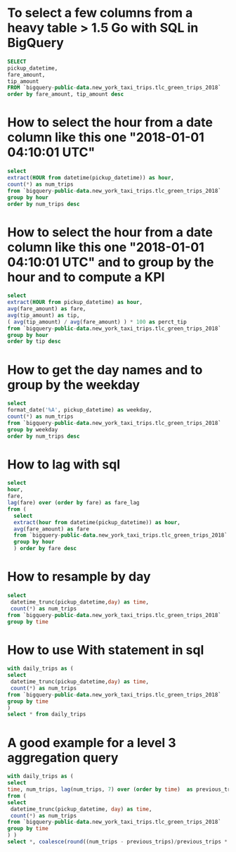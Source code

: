# To select a few columns from a heavy table > 1.5 Go with SQL in BigQuery



``` sql
SELECT 
pickup_datetime, 
fare_amount, 
tip_amount 
FROM `bigquery-public-data.new_york_taxi_trips.tlc_green_trips_2018`
order by fare_amount, tip_amount desc
```

# How to select the hour from a date column like this one "2018-01-01 04:10:01 UTC"
``` sql
select 
extract(HOUR from datetime(pickup_datetime)) as hour, 
count(*) as num_trips
from `bigquery-public-data.new_york_taxi_trips.tlc_green_trips_2018`
group by hour
order by num_trips desc
```

# How to select the hour from a date column like this one "2018-01-01 04:10:01 UTC" and to group by the hour and to compute a KPI 
``` sql
select
extract(HOUR from pickup_datetime) as hour,
avg(fare_amount) as fare,
avg(tip_amount) as tip,
( avg(tip_amount) / avg(fare_amount) ) * 100 as perct_tip
from `bigquery-public-data.new_york_taxi_trips.tlc_green_trips_2018`
group by hour
order by tip desc
```

# How to get the day names and to group by the weekday 
``` sql
select 
format_date('%A', pickup_datetime) as weekday,
count(*) as num_trips
from `bigquery-public-data.new_york_taxi_trips.tlc_green_trips_2018`
group by weekday
order by num_trips desc
```

# How to lag with sql 
``` sql
select 
hour,
fare,
lag(fare) over (order by fare) as fare_lag
from (
  select 
  extract(hour from datetime(pickup_datetime)) as hour,
  avg(fare_amount) as fare
  from `bigquery-public-data.new_york_taxi_trips.tlc_green_trips_2018`
  group by hour
  ) order by fare desc
 ```
 
 # How to resample by day 
 ``` sql 
 select 
  datetime_trunc(pickup_datetime,day) as time, 
  count(*) as num_trips
from `bigquery-public-data.new_york_taxi_trips.tlc_green_trips_2018`
group by time
 ```
 
 # How to use With statement in sql 
 ``` sql 
 with daily_trips as (
select 
  datetime_trunc(pickup_datetime,day) as time, 
  count(*) as num_trips
from `bigquery-public-data.new_york_taxi_trips.tlc_green_trips_2018`
group by time
)
select * from daily_trips
 ```
 
 # A good example for a level 3 aggregation query 
 ``` sql 
 with daily_trips as (
select 
time, num_trips, lag(num_trips, 7) over (order by time)  as previous_trips
from (
select 
  datetime_trunc(pickup_datetime, day) as time,
  count(*) as num_trips
from `bigquery-public-data.new_york_taxi_trips.tlc_green_trips_2018`
group by time
) )
select *, coalesce(round((num_trips - previous_trips)/previous_trips * 100),0) as change from daily_trips order by time
 ```
